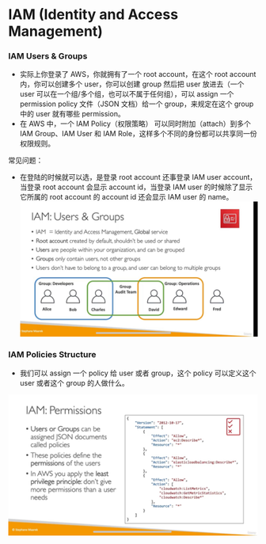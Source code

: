 # IAM (Identity and Access Management)

### IAM Users & Groups

- 实际上你登录了 AWS，你就拥有了一个 root account，在这个 root account 内，你可以创建多个 user，你可以创建 group 然后把 user 放进去（一个 user 可以在一个组/多个组，也可以不属于任何组），可以 assign 一个 permission policy 文件（JSON 文档）给一个 group，来规定在这个 group 中的 user 就有哪些 permission。
- 在 AWS 中，一个 IAM Policy（权限策略） 可以同时附加（attach）到多个 IAM Group、IAM User 和 IAM Role，这样多个不同的身份都可以共享同一份权限规则。

常见问题：

- 在登陆的时候就可以选，是登录 root account 还事登录 IAM user account，当登录 root account 会显示 account id，当登录 IAM user 的时候除了显示它所属的 root account 的 account id 还会显示 IAM user 的 name。
  ![alt text](https://github.com/DarrenDuanAU/Frontend_Notebook/blob/main/personalNotebook/cloud/aws/udemy/iam/iam-user-and-groups.jpg)

### IAM Policies Structure

- 我们可以 assign 一个 policy 给 user 或者 group，这个 policy 可以定义这个 user 或者这个 group 的人做什么。

![alt text](https://github.com/DarrenDuanAU/Frontend_Notebook/blob/main/personalNotebook/cloud/aws/udemy/iam/iam-permissions.jpg)
